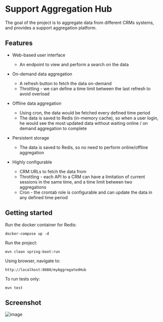 # Support Aggregation Hub

The goal of the project is to aggregate data from different CRMs systems, and provides a support aggregation platform.

## Features
- Web-based user interface
  - An endpoint to view and perform a search on the data
  
- On-demand data aggregation
  - A refresh button to fetch the data on-demand
  - Throttling - we can define a time limit between the last refresh to avoid overload
  
- Offline data aggregation
  - Using cron, the data would be fetched every defined time period
  - The data is saved to Redis (in-memory cache), so when a user login, he would see the most updated data without waiting online / on demand aggregation to complete

- Persistent storage
  - The data is saved to Redis, so no need to perform online/offline aggregation

- Highly configurable
  - CRM URLs to fetch the data from
  - Throttling - each API to a CRM can have a limitation of current sessions in the same time, and a time limit between two aggregations
  - Cron - the crontab role is configurable and can update the data in any defined time period


## Getting started

Run the docker container for Redis:
```
docker-compose up -d
```

Run the project:
```
mvn clean spring-boot:run
```

Using browser, navigate to:

```
http://localhost:8080/myAggregatedHub
```

To run tests only:

```
mvn test
```



## Screenshot

![image](https://user-images.githubusercontent.com/7335049/87868995-10134180-c99c-11ea-9156-86cba03420bb.png)
